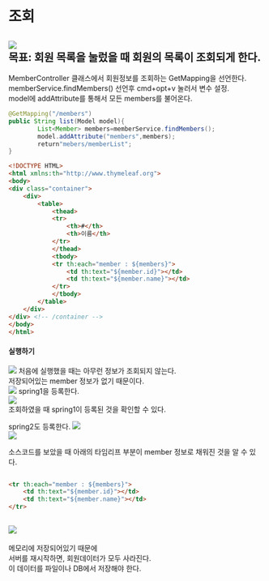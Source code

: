 # 조회

![](img/조회1.png)    
목표: 회원 목록을 눌렀을 때 회원의 목록이 조회되게 한다.
---
MemberController 클래스에서 회원정보를 조회하는 GetMapping을 선언한다.
memberService.findMembers() 선언후 cmd+opt+v 눌러서 변수 설정.    
model에 addAttribute를 통해서 모든 members를 불어온다.

```java
@GetMapping("/members")
public String list(Model model){
        List<Member> members=memberService.findMembers();
        model.addAttribute("members",members);
        return"mebers/memberList";
}
```

```html
<!DOCTYPE HTML>
<html xmlns:th="http://www.thymeleaf.org">
<body>
<div class="container">
    <div>
        <table>
            <thead>
            <tr>
                <th>#</th>
                <th>이름</th>
            </tr>
            </thead>
            <tbody>
            <tr th:each="member : ${members}">
                <td th:text="${member.id}"></td>
                <td th:text="${member.name}"></td>
            </tr>
            </tbody>
        </table>
    </div>
</div> <!-- /container -->
</body>
</html>
```

#### 실행하기

![](img/조회2.png)
처음에 실행했을 때는 아무런 정보가 조회되지 않는다.   
저장되어있는 member 정보가 없기 때문이다.  
![](img/조회3.png)
spring1을 등록한다.  
![](img/조회4.png)    
조회하였을 때 spring1이 등록된 것을 확인할 수 있다.

spring2도 등록한다.
![](img/조회5.png)    
![](img/조회6.png)

소스코드를 보았을 때 아래의 타임리프 부분이 member 정보로 채워진 것을 알 수 있다.

```html

<tr th:each="member : ${members}">
    <td th:text="${member.id}"></td>
    <td th:text="${member.name}"></td>
</tr>
```
![](img/조회7.png)
---
메모리에 저장되어있기 때문에     
서버를 재시작하면, 회원데이터가 모두 사라진다.  
이 데이터를 파일이나 DB에서 저장해야 한다.